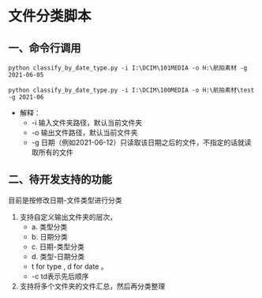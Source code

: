 # 文件分类脚本

## 一、命令行调用

```shell
python classify_by_date_type.py -i I:\DCIM\101MEDIA -o H:\航拍素材 -g 2021-06-05

python classify_by_date_type.py -i I:\DCIM\100MEDIA -o H:\航拍素材\test -g 2021-06
```

* 解释：
	* -i 输入文件夹路径，默认当前文件夹
	* -o 输出文件路径，默认当前文件夹
	* -g 日期（例如2021-06-12）只读取该日期之后的文件，不指定的话就读取所有的文件

## 二、待开发支持的功能
目前是按修改日期-文件类型进行分类
1. 支持自定义输出文件夹的层次，
	- a. 类型分类
	- b. 日期分类 
	- c. 日期-类型分类 
	- d. 类型-日期分类
	- t for type , d for date 。
	- -c td表示先后顺序 
2. 支持将多个文件夹的文件汇总，然后再分类整理
